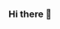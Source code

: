 ### Hi there 👋

<!--
**cowobi/cowobi** is a ✨ _special_ ✨ repository because its `README.md` (this file) appears on your GitHub profile.

Here are some ideas to get you started:

- 🔭 I’m currently working on git, github and visual studio code
- 🌱 I’m currently learning git, github and visual studio code
- 👯 I’m looking to collaborate on ...
- 🤔 I’m looking for help with javascript
- 💬 Ask me about uni bielefeld
- 📫 How to reach me: ...
- 😄 Pronouns: ...
- ⚡ Fun fact: ...

-->
